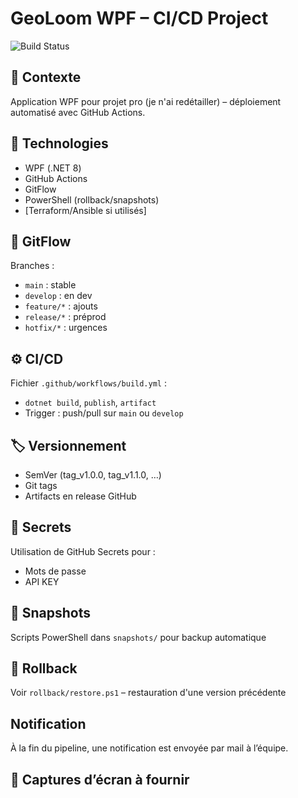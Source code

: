 # GeoLoom WPF – CI/CD Project
![Build Status](https://github.com/GeoLoom/desktopApp/actions/workflows/build.yml/badge.svg)

## 🔧 Contexte
Application WPF pour projet pro (je n'ai redétailler) – déploiement automatisé avec GitHub Actions.

## 🧪 Technologies
- WPF (.NET 8)
- GitHub Actions
- GitFlow
- PowerShell (rollback/snapshots)
- [Terraform/Ansible si utilisés]

## 🌱 GitFlow
Branches :
- `main` : stable
- `develop` : en dev
- `feature/*` : ajouts
- `release/*` : préprod
- `hotfix/*` : urgences

## ⚙️ CI/CD
Fichier `.github/workflows/build.yml` :
- `dotnet build`, `publish`, `artifact`
- Trigger : push/pull sur `main` ou `develop`

## 🏷️ Versionnement
- SemVer (tag_v1.0.0, tag_v1.1.0, …)
- Git tags
- Artifacts en release GitHub

## 🔐 Secrets
Utilisation de GitHub Secrets pour :
- Mots de passe
- API KEY

## 💾 Snapshots
Scripts PowerShell dans `snapshots/` pour backup automatique

## 🔁 Rollback
Voir `rollback/restore.ps1` – restauration d'une version précédente

## Notification
À la fin du pipeline, une notification est envoyée par mail à l’équipe.

## 📸 Captures d’écran à fournir

